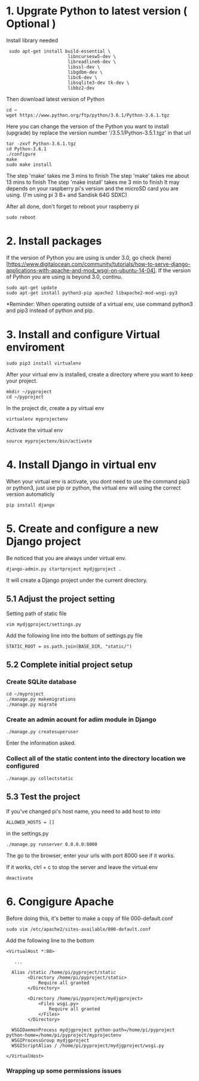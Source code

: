 # 1. Upgrate Python to latest version ( Optional )
Install library needed
```
 sudo apt-get install build-essential \
                       libncursesw5-dev \
                       libreadline6-dev \
                       libssl-dev \
                       libgdbm-dev \
                       libc6-dev \
                       libsqlite3-dev tk-dev \
                       libbz2-dev
```
Then download latest version of Python
```
cd ~
wget https://www.python.org/ftp/python/3.6.1/Python-3.6.1.tgz 
```
Here you can change the version of the Python you want to install (upgrade) by replace the version number '/3.5.1/Python-3.5.1.tgz' in that url
```
tar -zxvf Python-3.6.1.tgz
cd Python-3.6.1
./configure
make
sudo make install
```
The step 'make' takes me 3 mins to finish
The step 'make' takes me about 13 mins to finish
The step 'make install' takes me 3 min to finish
It may depends on your raspberry pi's version and the microSD card you are using. (I'm using pi 3 B+ and Sandisk 64G SDXC)

After all done, don't forget to reboot your raspberry pi
```
sudo reboot
```

# 2. Install packages
If the version of Python you are using is under 3.0, go check (here)[https://www.digitalocean.com/community/tutorials/how-to-serve-django-applications-with-apache-and-mod_wsgi-on-ubuntu-14-04].
If the version of Python you are using is beyond 3.0, continu.
```
sudo apt-get update
sudo apt-get install python3-pip apache2 libapache2-mod-wsgi-py3
```
*Reminder: When operating outside of a virtual env, use command python3 and pip3 instead of python and pip.

# 3. Install and configure Virtual enviroment
  ```
  sudo pip3 install virtualenv
  ```
  After your virtual env is installed, create a directory where you want to keep your project.
  
  ```
  mkdir ~/pyproject
  cd ~/pyproject
  ```
  In the project dir, create a py virtual env
  ```
  virtualenv myprojectenv
  ```
  Activate the virtual env
  ```
  source myprojectenv/bin/activate
  ```
  
# 4. Install Django in virtual env
  When your virtual env is activate, you dont need to use the command pip3 or python3, just use pip or python,
  the virtual env will using the correct version automaticly
  ```
  pip install django
  ```

# 5. Create and configure a new Django project
Be noticed that you are always under virtual env.
```
django-admin.py startproject mydjgproject .
```
It will create a Django project under the current directory.

  ## 5.1 Adjust the project setting
  Setting path of static file
  ```
  vim mydjgproject/settings.py
  ```
  Add the following line into the bottom of settings.py file
  ```
  STATIC_ROOT = os.path.join(BASE_DIR, "static/")
  ```
  ## 5.2 Complete initial project setup
  ### Create SQLite database
  ```
  cd ~/myproject
  ./manage.py makemigrations
  ./manage.py migrate
  ```
  ### Create an admin acount for adim module in Django
  ```
  ./manage.py createsuperuser
  ```
  Enter the information asked.
  
  ### Collect all of the static content into the directory location we configured
  ```
  ./manage.py collectstatic
  ```
  ## 5.3 Test the project
  If you've changed pi's host name, you need to add host to into
  ```
  ALLOWED_HOSTS = []
  ```
  in the settings.py
  ```
  ./manage.py runserver 0.0.0.0:8000
  ```
  The go to the browser, enter your urls with port 8000 see if it works.
  
  If it works, ctrl + c to stop the server and leave the virtual env
  ```
  deactivate
  ```
  # 6. Congigure Apache
  Before doing this, it's better to make a copy of file 000-default.conf
  ```
  sudo vim /etc/apache2/sites-available/000-default.conf
  ```
  
  Add the following line to the bottom 
  ```
  <VirtualHost *:80>
  
	 ...
	 
	Alias /static /home/pi/pyproject/static
          <Directory /home/pi/pyproject/static>
              Require all granted
          </Directory>

          <Directory /home/pi/pyproject/mydjgproject>
              <Files wsgi.py>
                  Require all granted
              </Files>
          </Directory>

    WSGIDaemonProcess mydjgproject python-path=/home/pi/pyproject python-home=/home/pi/pyproject/myprojectenv
    WSGIProcessGroup mydjgproject
    WSGIScriptAlias / /home/pi/pyproject/mydjgproject/wsgi.py
	
</VirtualHost>
  ```
  
  ### Wrapping up some permissions issues
  ```
  
  ```